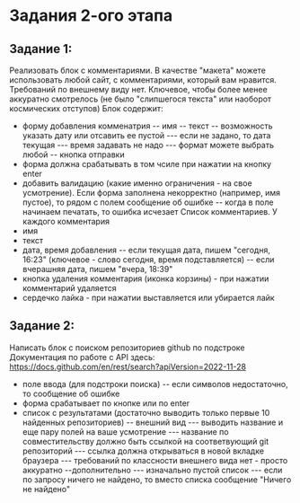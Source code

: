 # Задания 2-ого этапа

## Задание 1:

Реализовать блок с комментариями. В качестве "макета" можете использовать любой сайт, с комментариями, который вам нравится. Требований по внешнему виду нет. Ключевое, чтобы более менее аккуратно смотрелось (не было "слипшегося текста" или наоборот космических отступов)
Блок содержит:
- форму добавления комменатрия
-- имя
-- текст
-- возможность указать дату или отсавить ее пустой
--- если не задано, то дата текущая
--- время задавать не надо
--- формат можете выбрать любой
-- кнопка отправки
- форма должна срабатывать в том чсиле при нажатии на кнопку enter
- добавить валидацию (какие именно ограничения - на свое усмотрение). Если форма заполнена некорректно (например, имя пустое), то рядом с полем сообщение об ошибке
-- когда в поле начинаем печатать, то ошибка исчезает
Список комментариев. У каждого комментария
- имя
- текст
- дата, время добавления
-- если текущая дата, пишем "сегодня, 16:23" (ключевое - слово сегодня, время подставляется)
-- если вчерашняя дата, пишем "вчера, 18:39"
- кнопка удаления комментария (иконка корзины) - при нажатии комментарий удаляется
- сердечко лайка - при нажатии выставляется или убирается лайк

## Задание 2:

Написать блок с поиском репозиториев github по подстроке
Документация по работе с API здесь:
https://docs.github.com/en/rest/search?apiVersion=2022-11-28
- поле ввода (для подстроки поиска)
-- если символов недостаточно, то сообщение об ошибке
- форма срабатывает по кнопке или по enter
- список с результатами (достаточно выводить только первые 10 найденных репозиториев)
-- внешний вид
--- выводить название и еще пару полей на ваше усмотрение
--- название по совместительству должно быть ссылкой на соответвующий git репозиторий
--- ссылка должна открываться в новой вкладке браузера
--- требований по классности внешнего вида нет - просто аккуратно
--дополнительно
--- изначально пустой список
--- если по запросу ничего не найдено, то вместо списка сообщение "Ничего не найдено"